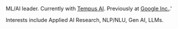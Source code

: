 ML/AI leader. 
Currently with <a href='https://www.tempus.com'>Tempus AI</a>.
Previously at <a href='www.google.com'>Google Inc.</a>.'

Interests include Applied AI Research, NLP/NLU, Gen AI, LLMs.